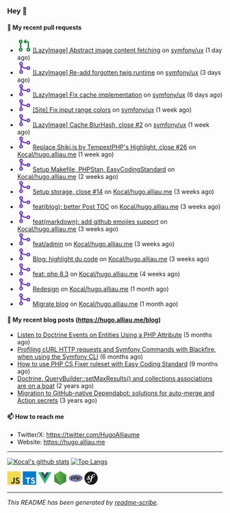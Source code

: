 ### Hey 👋

#### 👷 My recent pull requests

- ![](./assets/pr-open.svg) [[LazyImage] Abstract image content fetching](https://github.com/symfony/ux/pull/1781) on [symfony/ux](https://github.com/symfony/ux) (1 day ago)
- ![](./assets/pr-merged.svg) [[LazyImage] Re-add forgotten twig.runtime](https://github.com/symfony/ux/pull/1771) on [symfony/ux](https://github.com/symfony/ux) (3 days ago)
- ![](./assets/pr-merged.svg) [[LazyImage] Fix cache implementation](https://github.com/symfony/ux/pull/1761) on [symfony/ux](https://github.com/symfony/ux) (6 days ago)
- ![](./assets/pr-merged.svg) [[Site] Fix input range colors](https://github.com/symfony/ux/pull/1756) on [symfony/ux](https://github.com/symfony/ux) (1 week ago)
- ![](./assets/pr-merged.svg) [[LazyImage] Cache BlurHash, close #2](https://github.com/symfony/ux/pull/1755) on [symfony/ux](https://github.com/symfony/ux) (1 week ago)
- ![](./assets/pr-merged.svg) [Replace Shiki.js by TempestPHP&#39;s Highlight, close #26](https://github.com/Kocal/hugo.alliau.me/pull/27) on [Kocal/hugo.alliau.me](https://github.com/Kocal/hugo.alliau.me) (1 week ago)
- ![](./assets/pr-merged.svg) [Setup Makefile, PHPStan, EasyCodingStandard](https://github.com/Kocal/hugo.alliau.me/pull/23) on [Kocal/hugo.alliau.me](https://github.com/Kocal/hugo.alliau.me) (2 weeks ago)
- ![](./assets/pr-merged.svg) [Setup storage, close #14](https://github.com/Kocal/hugo.alliau.me/pull/19) on [Kocal/hugo.alliau.me](https://github.com/Kocal/hugo.alliau.me) (3 weeks ago)
- ![](./assets/pr-merged.svg) [feat(blog): better Post TOC](https://github.com/Kocal/hugo.alliau.me/pull/8) on [Kocal/hugo.alliau.me](https://github.com/Kocal/hugo.alliau.me) (3 weeks ago)
- ![](./assets/pr-merged.svg) [feat(markdown): add github emojies support](https://github.com/Kocal/hugo.alliau.me/pull/7) on [Kocal/hugo.alliau.me](https://github.com/Kocal/hugo.alliau.me) (3 weeks ago)
- ![](./assets/pr-merged.svg) [feat/admin](https://github.com/Kocal/hugo.alliau.me/pull/6) on [Kocal/hugo.alliau.me](https://github.com/Kocal/hugo.alliau.me) (3 weeks ago)
- ![](./assets/pr-merged.svg) [Blog: highlight du code](https://github.com/Kocal/hugo.alliau.me/pull/5) on [Kocal/hugo.alliau.me](https://github.com/Kocal/hugo.alliau.me) (3 weeks ago)
- ![](./assets/pr-merged.svg) [feat: php 8.3](https://github.com/Kocal/hugo.alliau.me/pull/4) on [Kocal/hugo.alliau.me](https://github.com/Kocal/hugo.alliau.me) (4 weeks ago)
- ![](./assets/pr-merged.svg) [Redesign](https://github.com/Kocal/hugo.alliau.me/pull/3) on [Kocal/hugo.alliau.me](https://github.com/Kocal/hugo.alliau.me) (1 month ago)
- ![](./assets/pr-merged.svg) [Migrate blog](https://github.com/Kocal/hugo.alliau.me/pull/2) on [Kocal/hugo.alliau.me](https://github.com/Kocal/hugo.alliau.me) (1 month ago)

#### 📜 My recent blog posts (https://hugo.alliau.me/blog)

- [Listen to Doctrine Events on Entities Using a PHP Attribute](https://hugo.alliau.me/blog/posts/2023-11-12-listen-to-doctrine-events-on-entities-using-a-php-attribute) (5 months ago)
- [Profiling cURL HTTP requests and Symfony Commands with Blackfire, when using the Symfony CLI](https://hugo.alliau.me/blog/posts/2023-10-21-profiling-curl-http-requests-and-symfony-commands-with-blackfire-when-using-the-symfony-cli) (6 months ago)
- [How to use PHP CS Fixer ruleset with Easy Coding Standard](https://hugo.alliau.me/blog/posts/2023-07-19-how-to-use-php-cs-fixer-ruleset-with-easy-coding-standard) (9 months ago)
- [Doctrine, QueryBuilder::setMaxResults() and collections associations are on a boat](https://hugo.alliau.me/blog/posts/2022-01-07-doctrine-querybuilder-setmaxresults-and-collections-associations-are-on-a-boat) (2 years ago)
- [Migration to GitHub-native Dependabot: solutions for auto-merge and Action secrets](https://hugo.alliau.me/blog/posts/2021-05-04-migration-to-github-native-dependabot-solutions-for-auto-merge-and-action-secrets) (3 years ago)

#### 📫 How to reach me

- Twitter/X: https://twitter.com/HugoAlliaume
- Website: https://hugo.alliau.me

---

[![Kocal's github stats](https://github-readme-stats.vercel.app/api?username=Kocal&count_private=true&hide=stars)](https://github.com/anuraghazra/github-readme-stats)
[![Top Langs](https://github-readme-stats.vercel.app/api/top-langs/?username=Kocal&layout=compact)](https://github.com/anuraghazra/github-readme-stats)

<img src="https://raw.githubusercontent.com/devicons/devicon/master/icons/javascript/javascript-original.svg" alt="javascript" title="javascript" width="32" height="32"/> <img src="https://raw.githubusercontent.com/devicons/devicon/master/icons/typescript/typescript-original.svg" alt="typescript" title="typescript" width="32" height="32"/> <img src="https://raw.githubusercontent.com/devicons/devicon/master/icons/vuejs/vuejs-original.svg" alt="vuejs" title="vuejs" width="32" height="32"/> <img src="https://raw.githubusercontent.com/devicons/devicon/master/icons/nodejs/nodejs-original.svg" alt="nodejs" title="nodejs" width="32" height="32"/> <img src="https://raw.githubusercontent.com/devicons/devicon/master/icons/php/php-original.svg" alt="php" title="php" width="32" height="32"/> <img src="https://raw.githubusercontent.com/devicons/devicon/master/icons/symfony/symfony-original.svg" alt="symfony" title="symfony" width="32" height="32"/> 

---

_This README has been generated by [readme-scribe](https://github.com/muesli/readme-scribe/)_.

